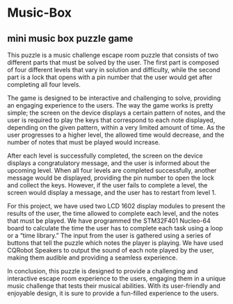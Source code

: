 # Music-Box
<h2>mini music box puzzle game</h2>

This puzzle is a music challenge escape room puzzle that consists of two different parts that must be solved by the user. The first part is composed of four different levels that vary in solution and difficulty, while the second part is a lock that opens with a pin number that the user would get after completing all four levels.

The game is designed to be interactive and challenging to solve, providing an engaging experience to the users. The way the game works is pretty simple; the screen on the device displays a certain pattern of notes, and the user is required to play the keys that correspond to each note displayed, depending on the given pattern, within a very limited amount of time. As the user progresses to a higher level, the allowed time would decrease, and the number of notes that must be played would increase.

After each level is successfully completed, the screen on the device displays a congratulatory message, and the user is informed about the upcoming level. When all four levels are completed successfully, another message would be displayed, providing the pin number to open the lock and collect the keys. However, if the user fails to complete a level, the screen would display a message, and the user has to restart from level 1.

For this project, we have used two LCD 1602 display modules to present the results of the user, the time allowed to complete each level, and the notes that must be played. We have programmed the STM32F401 Nucleo-64 board to calculate the time the user has to complete each task using a loop or a “time library.” The input from the user is gathered using a series of buttons that tell the puzzle which notes the player is playing. We have used CQRobot Speakers to output the sound of each note played by the user, making them audible and providing a seamless experience.

In conclusion, this puzzle is designed to provide a challenging and interactive escape room experience to the users, engaging them in a unique music challenge that tests their musical abilities. With its user-friendly and enjoyable design, it is sure to provide a fun-filled experience to the users.


